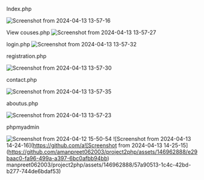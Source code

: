Index.php

![Screenshot from 2024-04-13 13-57-16](https://github.com/amanpreet062003/project2php/assets/146962888/51a2374f-5f99-4504-b2bf-37816fcdaf47)







View couses.php
![Screenshot from 2024-04-13 13-57-27](https://github.com/amanpreet062003/project2php/assets/146962888/88d422a0-29bf-4574-8b8a-89ed91c7bea9)


login.php
![Screenshot from 2024-04-13 13-57-32](https://github.com/amanpreet062003/project2php/assets/146962888/3299044a-8cff-4dc7-aeb6-eb8a668611a8)


registration.php

![Screenshot from 2024-04-13 13-57-30](https://github.com/amanpreet062003/project2php/assets/146962888/6fc24832-b992-4918-a85a-397d1bc59406)


contact.php

![Screenshot from 2024-04-13 13-57-35](https://github.com/amanpreet062003/project2php/assets/146962888/98596c82-198e-45cf-8688-4244ec916219)


aboutus.php

![Screenshot from 2024-04-13 13-57-23](https://github.com/amanpreet062003/project2php/assets/146962888/da860e2e-3932-4184-90f4-989f5cbeaf89)


phpmyadmin

![Screenshot from 2024-04-12 15-50-54](https://github.com/amanpreet062003/project2php/assets/146962888/b319a5b3-fccd-4e33-af86-00dc6dfa9761)
![Screenshot from 2024-04-13 14-24-16](https://github.com/a![Screenshot from 2024-04-13 14-25-15](https://github.com/amanpreet062003/project2php/assets/146962888/e29baac0-fa96-499a-a397-6bc0afbb94bb)
manpreet062003/project2php/assets/146962888/57a90513-1c4c-42bd-b277-744de6bdaf53)


